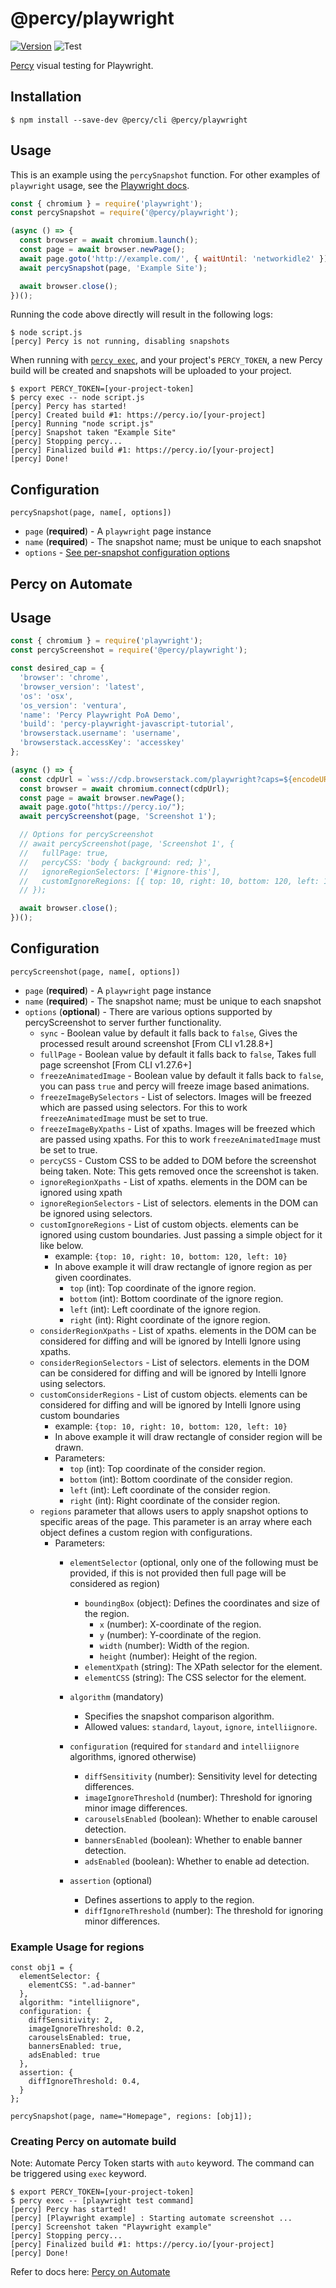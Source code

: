 # @percy/playwright
[![Version](https://img.shields.io/npm/v/@percy/playwright.svg)](https://npmjs.org/package/@percy/playwright)
![Test](https://github.com/percy/percy-playwright/workflows/Test/badge.svg)

[Percy](https://percy.io) visual testing for Playwright.

## Installation

```sh-session
$ npm install --save-dev @percy/cli @percy/playwright
```

## Usage

This is an example using the `percySnapshot` function. For other examples of `playwright`
usage, see the [Playwright docs](https://playwright.dev/docs/library).

```javascript
const { chromium } = require('playwright');
const percySnapshot = require('@percy/playwright');

(async () => {
  const browser = await chromium.launch();
  const page = await browser.newPage();
  await page.goto('http://example.com/', { waitUntil: 'networkidle2' });
  await percySnapshot(page, 'Example Site');

  await browser.close();
})();
```

Running the code above directly will result in the following logs:

```sh-session
$ node script.js
[percy] Percy is not running, disabling snapshots
```

When running with [`percy
exec`](https://github.com/percy/cli/tree/master/packages/cli-exec#percy-exec), and your project's
`PERCY_TOKEN`, a new Percy build will be created and snapshots will be uploaded to your project.

```sh-session
$ export PERCY_TOKEN=[your-project-token]
$ percy exec -- node script.js
[percy] Percy has started!
[percy] Created build #1: https://percy.io/[your-project]
[percy] Running "node script.js"
[percy] Snapshot taken "Example Site"
[percy] Stopping percy...
[percy] Finalized build #1: https://percy.io/[your-project]
[percy] Done!
```

## Configuration

`percySnapshot(page, name[, options])`

- `page` (**required**) - A `playwright` page instance
- `name` (**required**) - The snapshot name; must be unique to each snapshot
- `options` - [See per-snapshot configuration options](https://www.browserstack.com/docs/percy/take-percy-snapshots/overview#per-snapshot-configuration)


## Percy on Automate

## Usage

```javascript
const { chromium } = require('playwright');
const percyScreenshot = require('@percy/playwright');

const desired_cap = {
  'browser': 'chrome',
  'browser_version': 'latest',
  'os': 'osx',
  'os_version': 'ventura',
  'name': 'Percy Playwright PoA Demo',
  'build': 'percy-playwright-javascript-tutorial',
  'browserstack.username': 'username',
  'browserstack.accessKey': 'accesskey'
};

(async () => {
  const cdpUrl = `wss://cdp.browserstack.com/playwright?caps=${encodeURIComponent(JSON.stringify(desired_cap))}`;
  const browser = await chromium.connect(cdpUrl);
  const page = await browser.newPage();
  await page.goto("https://percy.io/");
  await percyScreenshot(page, 'Screenshot 1');

  // Options for percyScreenshot
  // await percyScreenshot(page, 'Screenshot 1', {
  //   fullPage: true,
  //   percyCSS: 'body { background: red; }',
  //   ignoreRegionSelectors: ['#ignore-this'],
  //   customIgnoreRegions: [{ top: 10, right: 10, bottom: 120, left: 10 }],
  // });

  await browser.close();
})();
```

## Configuration

`percyScreenshot(page, name[, options])`

- `page` (**required**) - A `playwright` page instance
- `name` (**required**) - The snapshot name; must be unique to each snapshot
- `options` (**optional**) - There are various options supported by percyScreenshot to server further functionality.
    - `sync` - Boolean value by default it falls back to `false`, Gives the processed result around screenshot [From CLI v1.28.8+]
    - `fullPage` - Boolean value by default it falls back to `false`, Takes full page screenshot [From CLI v1.27.6+]
    - `freezeAnimatedImage` - Boolean value by default it falls back to `false`, you can pass `true` and percy will freeze image based animations.
    - `freezeImageBySelectors` - List of selectors. Images will be freezed which are passed using selectors. For this to work `freezeAnimatedImage` must be set to true.
    - `freezeImageByXpaths` - List of xpaths. Images will be freezed which are passed using xpaths. For this to work `freezeAnimatedImage` must be set to true.
    - `percyCSS` - Custom CSS to be added to DOM before the screenshot being taken. Note: This gets removed once the screenshot is taken.
    - `ignoreRegionXpaths` - List of xpaths. elements in the DOM can be ignored using xpath
    - `ignoreRegionSelectors` - List of selectors. elements in the DOM can be ignored using selectors.
    - `customIgnoreRegions` - List of custom objects. elements can be ignored using custom boundaries. Just passing a simple object for it like below.
      - example: ```{top: 10, right: 10, bottom: 120, left: 10}```
      - In above example it will draw rectangle of ignore region as per given coordinates.
        - `top` (int): Top coordinate of the ignore region.
        - `bottom` (int): Bottom coordinate of the ignore region.
        - `left` (int): Left coordinate of the ignore region.
        - `right` (int): Right coordinate of the ignore region.
    - `considerRegionXpaths` - List of xpaths. elements in the DOM can be considered for diffing and will be ignored by Intelli Ignore using xpaths.
    - `considerRegionSelectors` - List of selectors. elements in the DOM can be considered for diffing and will be ignored by Intelli Ignore using selectors.
    - `customConsiderRegions` - List of custom objects. elements can be considered for diffing and will be ignored by Intelli Ignore using custom boundaries
      - example:  ```{top: 10, right: 10, bottom: 120, left: 10}```
      - In above example it will draw rectangle of consider region will be drawn.
      - Parameters:
        - `top` (int): Top coordinate of the consider region.
        - `bottom` (int): Bottom coordinate of the consider region.
        - `left` (int): Left coordinate of the consider region.
        - `right` (int): Right coordinate of the consider region.
    - `regions` parameter that allows users to apply snapshot options to specific areas of the page. This parameter is an array where each object defines a custom region with configurations.
      - Parameters:
        - `elementSelector` (optional, only one of the following must be provided, if this is not provided then full page will be considered as region)
            - `boundingBox` (object): Defines the coordinates and size of the region.
              - `x` (number): X-coordinate of the region.
              - `y` (number): Y-coordinate of the region.
              - `width` (number): Width of the region.
              - `height` (number): Height of the region.
            - `elementXpath` (string): The XPath selector for the element.
            - `elementCSS` (string): The CSS selector for the element.

        - `algorithm` (mandatory)
            - Specifies the snapshot comparison algorithm.
            - Allowed values: `standard`, `layout`, `ignore`, `intelliignore`.

        - `configuration` (required for `standard` and `intelliignore` algorithms, ignored otherwise)
            - `diffSensitivity` (number): Sensitivity level for detecting differences.
            - `imageIgnoreThreshold` (number): Threshold for ignoring minor image differences.
            - `carouselsEnabled` (boolean): Whether to enable carousel detection.
            - `bannersEnabled` (boolean): Whether to enable banner detection.
            - `adsEnabled` (boolean): Whether to enable ad detection.

         - `assertion` (optional)
            - Defines assertions to apply to the region.
            - `diffIgnoreThreshold` (number): The threshold for ignoring minor differences.

### Example Usage for regions

```
const obj1 = {
  elementSelector: {
    elementCSS: ".ad-banner" 
  },
  algorithm: "intelliignore", 
  configuration: {
    diffSensitivity: 2,
    imageIgnoreThreshold: 0.2,
    carouselsEnabled: true,
    bannersEnabled: true,
    adsEnabled: true
  },
  assertion: {
    diffIgnoreThreshold: 0.4,
  }
};

percySnapshot(page, name="Homepage", regions: [obj1]);
```

### Creating Percy on automate build
Note: Automate Percy Token starts with `auto` keyword. The command can be triggered using `exec` keyword.
```sh-session
$ export PERCY_TOKEN=[your-project-token]
$ percy exec -- [playwright test command]
[percy] Percy has started!
[percy] [Playwright example] : Starting automate screenshot ...
[percy] Screenshot taken "Playwright example"
[percy] Stopping percy...
[percy] Finalized build #1: https://percy.io/[your-project]
[percy] Done!
```

Refer to docs here: [Percy on Automate](https://www.browserstack.com/docs/percy/integrate/functional-and-visual)

